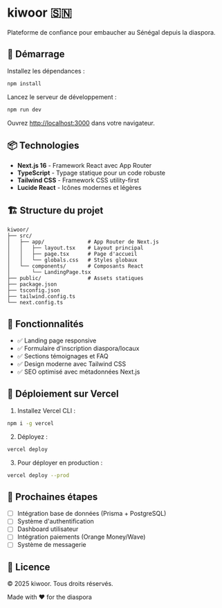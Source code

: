 # kiwoor 🇸🇳

Plateforme de confiance pour embaucher au Sénégal depuis la diaspora.

## 🚀 Démarrage

Installez les dépendances :

```bash
npm install
```

Lancez le serveur de développement :

```bash
npm run dev
```

Ouvrez [http://localhost:3000](http://localhost:3000) dans votre navigateur.

## 📦 Technologies

- **Next.js 16** - Framework React avec App Router
- **TypeScript** - Typage statique pour un code robuste
- **Tailwind CSS** - Framework CSS utility-first
- **Lucide React** - Icônes modernes et légères

## 🏗️ Structure du projet

```
kiwoor/
├── src/
│   ├── app/              # App Router de Next.js
│   │   ├── layout.tsx    # Layout principal
│   │   ├── page.tsx      # Page d'accueil
│   │   └── globals.css   # Styles globaux
│   └── components/       # Composants React
│       └── LandingPage.tsx
├── public/               # Assets statiques
├── package.json
├── tsconfig.json
├── tailwind.config.ts
└── next.config.ts
```

## 🎨 Fonctionnalités

- ✅ Landing page responsive
- ✅ Formulaire d'inscription diaspora/locaux
- ✅ Sections témoignages et FAQ
- ✅ Design moderne avec Tailwind CSS
- ✅ SEO optimisé avec métadonnées Next.js

## 🚀 Déploiement sur Vercel

1. Installez Vercel CLI :
```bash
npm i -g vercel
```

2. Déployez :
```bash
vercel deploy
```

3. Pour déployer en production :
```bash
vercel deploy --prod
```

## 📝 Prochaines étapes

- [ ] Intégration base de données (Prisma + PostgreSQL)
- [ ] Système d'authentification
- [ ] Dashboard utilisateur
- [ ] Intégration paiements (Orange Money/Wave)
- [ ] Système de messagerie

## 📄 Licence

© 2025 kiwoor. Tous droits réservés.

Made with ❤️ for the diaspora

